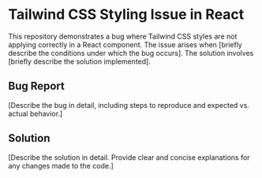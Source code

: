 # Tailwind CSS Styling Issue in React

This repository demonstrates a bug where Tailwind CSS styles are not applying correctly in a React component. The issue arises when [briefly describe the conditions under which the bug occurs].  The solution involves [briefly describe the solution implemented].

## Bug Report

[Describe the bug in detail, including steps to reproduce and expected vs. actual behavior.]

## Solution

[Describe the solution in detail.  Provide clear and concise explanations for any changes made to the code.]
